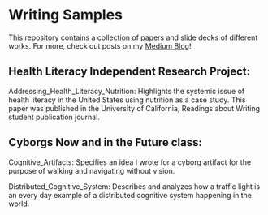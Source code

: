 # Writing Samples

This repository contains a collection of papers and slide decks of different works. For more, check out posts on my [Medium Blog](https://meyhaabuvanesh.medium.com)!

## Health Literacy Independent Research Project:
Addressing_Health_Literacy_Nutrition: Highlights the systemic issue of health literacy in the United States using nutrition as a case study. This paper was published in the University of California, Readings about Writing student publication journal. 


## Cyborgs Now and in the Future class:

Cognitive_Artifacts: Specifies an idea I wrote for a cyborg artifact for the purpose of walking and navigating without vision.

Distributed_Cognitive_System: Describes and analyzes how a traffic light is an every day example of a distributed cognitive system happening in the world.

